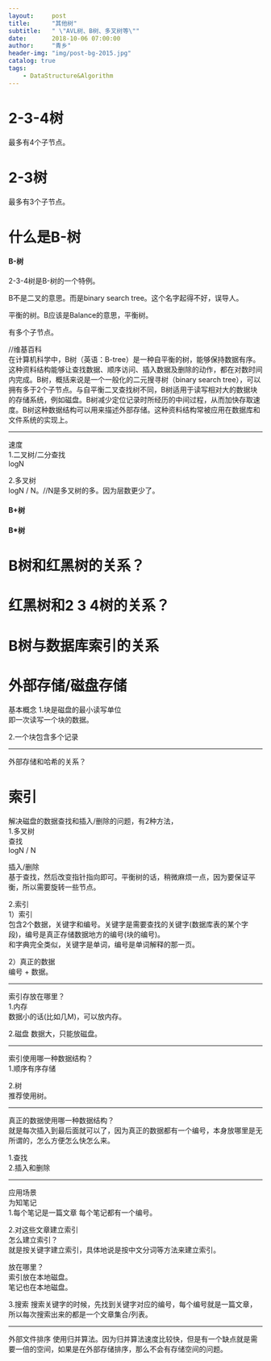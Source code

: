 ```yaml
---
layout:     post
title:      "其他树"
subtitle:   " \"AVL树、B树、多叉树等\""
date:       2018-10-06 07:00:00
author:     "青乡"
header-img: "img/post-bg-2015.jpg"
catalog: true
tags:
    - DataStructure&Algorithm
---
```


# 2-3-4树
最多有4个子节点。

# 2-3树
最多有3个子节点。

# 什么是B-树
#### B-树
2-3-4树是B-树的一个特例。

B不是二叉的意思。而是binary search tree。这个名字起得不好，误导人。

平衡的树。B应该是Balance的意思，平衡树。

有多个子节点。

//维基百科  
在计算机科学中，B树（英语：B-tree）是一种自平衡的树，能够保持数据有序。这种资料结构能够让查找数据、顺序访问、插入数据及删除的动作，都在对数时间内完成。B树，概括来说是一个一般化的二元搜寻树（binary search tree），可以拥有多于2个子节点。与自平衡二叉查找树不同，B树适用于读写相对大的数据块的存储系统，例如磁盘。B树减少定位记录时所经历的中间过程，从而加快存取速度。B树这种数据结构可以用来描述外部存储。这种资料结构常被应用在数据库和文件系统的实现上。

---
速度  
1.二叉树/二分查找  
logN

2.多叉树  
logN / N。//N是多叉树的多。因为层数更少了。



#### B+树



#### B*树


# B树和红黑树的关系？

# 红黑树和2 3 4树的关系？

# B树与数据库索引的关系

# 外部存储/磁盘存储
基本概念
1.块是磁盘的最小读写单位  
即一次读写一个块的数据。

2.一个块包含多个记录

---
外部存储和哈希的关系？

# 索引
解决磁盘的数据查找和插入/删除的问题，有2种方法，  
1.多叉树  
查找  
logN / N

插入/删除  
基于查找，然后改变指针指向即可。平衡树的话，稍微麻烦一点，因为要保证平衡，所以需要旋转一些节点。

2.索引  
1）索引  
包含2个数据，关键字和编号。关键字是需要查找的关键字(数据库表的某个字段)，编号是真正存储数据地方的编号(块的编号)。  
和字典完全类似，关键字是单词，编号是单词解释的那一页。

2）真正的数据  
编号 + 数据。

---
索引存放在哪里？  
1.内存  
数据小的话(比如几M)，可以放内存。

2.磁盘
数据大，只能放磁盘。

---
索引使用哪一种数据结构？  
1.顺序有序存储  

2.树  
推荐使用树。

---
真正的数据使用哪一种数据结构？  
就是每次插入到最后面就可以了，因为真正的数据都有一个编号，本身放哪里是无所谓的，怎么方便怎么快怎么来。

1.查找  
2.插入和删除

---
应用场景  
为知笔记  
1.每个笔记是一篇文章
每个笔记都有一个编号。

2.对这些文章建立索引  
怎么建立索引？  
就是按关键字建立索引，具体地说是按中文分词等方法来建立索引。

放在哪里？  
索引放在本地磁盘。  
笔记也在本地磁盘。

3.搜索
搜索关键字的时候，先找到关键字对应的编号，每个编号就是一篇文章，所以每次搜索出来的都是一个文章集合/列表。

---
外部文件排序
使用归并算法。因为归并算法速度比较快，但是有一个缺点就是需要一倍的空间，如果是在外部存储排序，那么不会有存储空间的问题。

 



